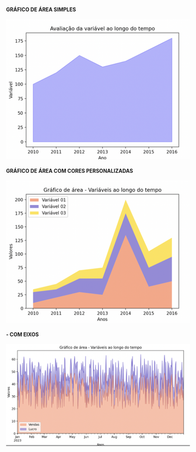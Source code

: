 #### GRÁFICO DE ÁREA SIMPLES

![](../../imagens/grafico_area_simples.png)

#### GRÁFICO DE ÁREA COM CORES PERSONALIZADAS
![](../../imagens/grafico_area_personalizado.png)

#### - COM EIXOS
![](../../imagens/grafico_area_pers_com_eixos.png)
